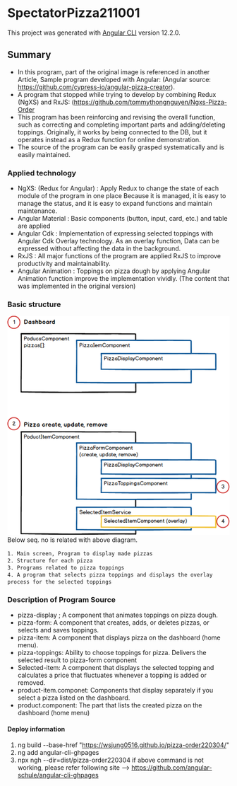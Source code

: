 # SpectatorPizza211001

This project was generated with [Angular CLI](https://github.com/angular/angular-cli) version 12.2.0.

## Summary
* In this program, part of the original image is referenced in another Article,
  Sample program developed with Angular: (Angular source: https://github.com/cypress-io/angular-pizza-creator).
* A program that stopped while trying to develop by combining Redux (NgXS) and RxJS:
  (<a href="https://github.com/tommythongnguyen/Ngxs-Pizza-Order">https://github.com/tommythongnguyen/Ngxs-Pizza-Order
* This program has been reinforcing and revising the overall function, such as correcting and completing important parts and adding/deleting toppings.
  Originally, it works by being connected to the DB, but it operates instead as a Redux function for online demonstration.
* The source of the program can be easily grasped systematically and is easily maintained.
### Applied technology
* NgXS: (Redux for Angular) : Apply Redux to change the state of each module of the program in one place
  Because it is managed, it is easy to manage the status, and it is easy to expand functions and maintain maintenance.
* Angular Material : Basic components (button, input, card, etc.) and table are applied
* Angular Cdk : Implementation of expressing selected toppings with Angular Cdk Overlay technology.
  As an overlay function, Data can be expressed without affecting the data in the background.
* RxJS : All major functions of the program are applied RxJS to improve productivity and maintainability.
* Angular Animation : Toppings on pizza dough by applying Angular Animation function
  improve the implementation vividly. (The content that was implemented in the original version)
### Basic structure
![](src/assets/md/images/structure1.png)
Below seq. no is related with above diagram.
~~~
1. Main screen, Program to display made pizzas
2. Structure for each pizza
3. Programs related to pizza toppings
4. A program that selects pizza toppings and displays the overlay process for the selected toppings
~~~
### Description of Program Source
* pizza-display ; A component that animates toppings on pizza dough.
* pizza-form: A component that creates, adds, or deletes pizzas, or selects and saves toppings.
* pizza-item: A component that displays pizza on the dashboard (home menu).
* pizza-toppings: Ability to choose toppings for pizza. Delivers the selected result to pizza-form component
* Selected-item: A component that displays the selected topping and calculates a price
  that fluctuates whenever a topping is added or removed.
* product-item.componet: Components that display separately if you select a pizza listed on the dashboard.
* product.component: The part that lists the created pizza on the dashboard (home menu)


#### Deploy information

1. ng build --base-href "https://wsjung0516.github.io/pizza-order220304/"
2. ng add angular-cli-ghpages
3. npx ngh --dir=dist/pizza-order220304
   if above command is not working, please refer following site --> https://github.com/angular-schule/angular-cli-ghpages
